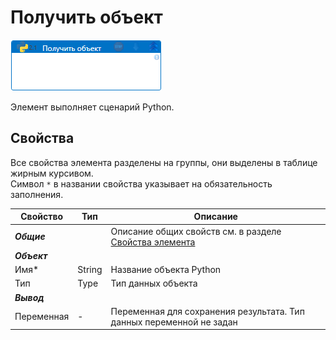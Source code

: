# Получить объект

![](<../../../.gitbook/assets/get-object.png>)

Элемент выполняет сценарий Python. 

## Свойства

Все свойства элемента разделены на группы, они выделены в таблице жирным курсивом.\
Символ `*` в названии свойства указывает на обязательность заполнения.

| Свойство             | Тип                   | Описание                                      |
| -------------------- | --------------------- | --------------------------------------------- |
| ***Общие***   | | Описание общих свойств см. в разделе [Свойства элемента](https://docs.primo-rpa.ru/primo-rpa/primo-studio/process/elements#svoistva-elementa)| 
| ***Объект*** | |  |
| Имя\*          | String | Название объекта Python |
| Тип            | Type | Тип данных объекта  |
| ***Вывод***    |   |  |
| Переменная     | - | Переменная для сохранения результата. Тип данных переменной не задан | 


